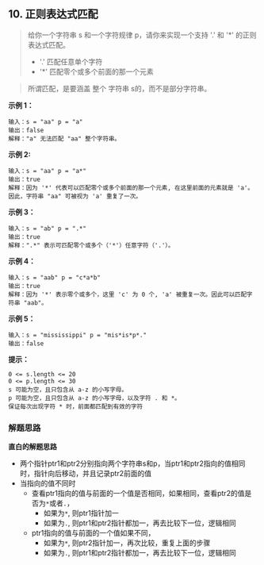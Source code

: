 ## 10. 正则表达式匹配

> 给你一个字符串 s 和一个字符规律 p，请你来实现一个支持 '.' 和 '*' 的正则表达式匹配。
> - '.' 匹配任意单个字符
> - '*' 匹配零个或多个前面的那一个元素     

>所谓匹配，是要涵盖 整个 字符串 s的，而不是部分字符串。

 
**示例 1：**
```
输入：s = "aa" p = "a"
输出：false
解释："a" 无法匹配 "aa" 整个字符串。
```
**示例 2:**
```
输入：s = "aa" p = "a*"
输出：true
解释：因为 '*' 代表可以匹配零个或多个前面的那一个元素, 在这里前面的元素就是 'a'。因此，字符串 "aa" 可被视为 'a' 重复了一次。
```
**示例 3：**
```
输入：s = "ab" p = ".*"
输出：true
解释：".*" 表示可匹配零个或多个（'*'）任意字符（'.'）。
```
**示例 4：**
```
输入：s = "aab" p = "c*a*b"
输出：true
解释：因为 '*' 表示零个或多个，这里 'c' 为 0 个, 'a' 被重复一次。因此可以匹配字符串 "aab"。
```
**示例 5：**
```
输入：s = "mississippi" p = "mis*is*p*."
输出：false
```

**提示：**
```
0 <= s.length <= 20
0 <= p.length <= 30
s 可能为空，且只包含从 a-z 的小写字母。
p 可能为空，且只包含从 a-z 的小写字母，以及字符 . 和 *。
保证每次出现字符 * 时，前面都匹配到有效的字符
```

### 解题思路

**直白的解题思路**

- 两个指针ptr1和ptr2分别指向两个字符串s和p，当ptr1和ptr2指向的值相同时，指针向后移动，并且记录ptr2前面的值
- 当指向的值不同时
    - 查看ptr1指向的值与前面的一个值是否相同，如果相同，查看ptr2的值是否为`*`或者`.`，
        - 如果为`*`, 则ptr1指针加一
        - 如果为`.`, 则ptr1和ptr2指针都加一，再去比较下一位，逻辑相同
    - ptr1指向的值与前面的一个值如果不同，
        - 如果为`*`, 则ptr2指针加一，再次比较，重复上面的步骤
        - 如果为`.`, 则ptr1和ptr2指针都加一，再去比较下一位，逻辑相同  

